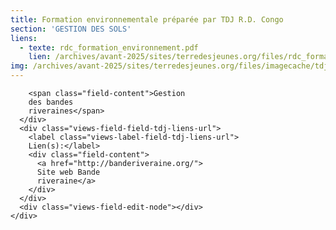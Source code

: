 ```yaml
---
title: Formation environnementale préparée par TDJ R.D. Congo
section: 'GESTION DES SOLS'
liens:
  - texte: rdc_formation_environnement.pdf
    lien: /archives/avant-2025/sites/terredesjeunes.org/files/rdc_formation_environnement_1.pdf
img: /archives/avant-2025/sites/terredesjeunes.org/files/imagecache/tdj_image_ressource/bande_riveraine.png
---
```

        <span class="field-content">Gestion
        des bandes
        riveraines</span>
      </div>
      <div class="views-field-field-tdj-liens-url">
        <label class="views-label-field-tdj-liens-url">
        Lien(s):</label>
        <div class="field-content">
          <a href="http://banderiveraine.org/">
          Site web Bande
          riveraine</a>
        </div>
      </div>
      <div class="views-field-edit-node"></div>
    </div>
